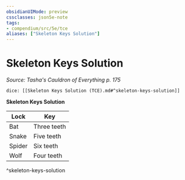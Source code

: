 ```yaml
---
obsidianUIMode: preview
cssclasses: json5e-note
tags:
- compendium/src/5e/tce
aliases: ["Skeleton Keys Solution"]
---
```

# Skeleton Keys Solution
*Source: Tasha's Cauldron of Everything p. 175* 

`dice: [[Skeleton Keys Solution (TCE).md#^skeleton-keys-solution]]`

**Skeleton Keys Solution**

| Lock | Key |
|------|-----|
| Bat | Three teeth |
| Snake | Five teeth |
| Spider | Six teeth |
| Wolf | Four teeth |
^skeleton-keys-solution